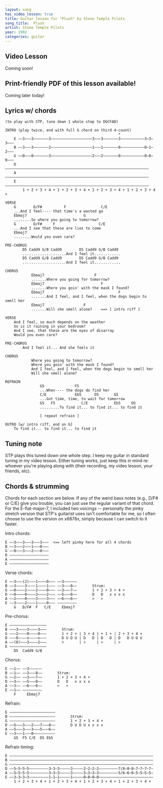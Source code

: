 ```yaml
---
layout: song
has_video_lesson: true
title: Guitar lesson for "Plush" by Stone Temple Pilots
song_title:  Plush
artist: Stone Temple Pilots
year: 1992
categories: guitar
---
```


<!-- patreon_lesson_available: true
patreon_lesson_url: https://www.patreon.com/posts/21995927 -->


## Video Lesson

<!-- <iframe width="560" height="315" src="https://www.youtube.com/embed/r0Wwi2MnQoo?showinfo=0" frameborder="0" allowfullscreen></iframe> -->

Coming soon!

## Print-friendly PDF of this lesson available!

<!-- [Support me on Patreon](https://www.patreon.com/posts/21995927) to get access to a print-friendly PDF chord sheet (w/ tabs, etc) for this lesson. This will also give you access to chord sheets I've already made for other lessons. Thanks for your support! -->

Coming later today!

## Lyrics w/ chords

    (to play with STP, tune down 1 whole step to DGCFAD)

    INTRO (play twice, end with full G chord on third 4-count)
                                                        *
        E ––3–––3–––––––3–––––––––––––––––––3–––3–––––––3–––––––––––3–3–3–––
        B ––3–––3–––––––2–––––––––––––––––––1–––1–––––––0–––––––––––0–1–2–––
        G ––0–––0–––––––3–––––––––––––––––––2–––2–––––––0–––––––––––0–0–0–––
        D ––––––––––––––––––––––––––––––––––––––––––––––––––––––––––––––––––
        A ––––––––––––––––––––––––––––––––––––––––––––––––––––––––––––––––––
        E ––––––––––––––––––––––––––––––––––––––––––––––––––––––––––––––––––
            1 + 2 + 3 + 4 + 1 + 2 + 3 + 4 + 1 + 2 + 3 + 4 + 1 + 2 + 3 + 4 +

    VERSE
        G        D/F#          F                C/E
        ...And I feel---- that time's a wasted go
        Ebmaj7                          G
        ........So where you going to tomorrow?
        G        D/F#     F                    C/E
        ...And I see that these are lies to come
        Ebmaj7
        ........Would you even care?

    PRE-CHORUS
            D5 Cadd9 G/B Cadd9        D5 Cadd9 G/B Cadd9
            ....................And I feel it............
            D5 Cadd9 G/B Cadd9        D5 Cadd9 G/B Cadd9
            ....................And I feel it............

    CHORUS
                Ebmaj7                       F
                .......Where you going for tomorrow?
                Ebmaj7                          F
                .......Where you goin' with the mask I found?
                Ebmaj7                                  F
                .......And I feel, and I feel, when the dogs begin to smell her
                Ebmaj7                  F
                .......Will she smell alone?    ==> [ intro riff ]

    VERSE
        And I feel, so much depends on the weather
        So is it raining in your bedroom?
        And I see, that these are the eyes of disarray
        Would you even care?

    PRE-CHORUS
            And I feel it... And she feels it

    CHORUS
                Where you going to tomorrow?
                Where you goin' with the mask I found?
                And I feel, and I feel, when the dogs begin to smell her
                Will she smell alone?

    REFRAIN
                    G5              F5
                    ...When---- the dogs do find her
                    C/E             Eb5      D5       G5
                    ...Got time, time, to wait for tomorrow
                    G5   F5            C/E            Eb5     D5
                    .........To find it... to find it... to find it

                    [ repeat refrain ]

    OUTRO [w/ intro riff, end on G]
        To find it... to find it... to find it

## Tuning note

STP plays this tuned down one whole step. I keep my guitar in standard tuning in my video lesson. Either tuning works, just keep this in mind re: whoever you're playing along with (their recording, my video lesson, your friends, etc).

## Chords & strumming

Chords for each section are below. If any of the weird bass notes (e.g., D/F# or C/E) give you trouble, you can just use the regular variant of that chord. For the E-flat-major-7, I included two voicings -- personally the pinky stretch version that STP's guitarist uses isn't comfortable for me, so I often choose to use the version on x6878x, simply because I can switch to it faster.

Intro chords:

    E ––3–––3–––3–––3–––  <== left pinky here for all 4 chords
    B ––3–––2–––1–––0–––
    G ––0–––3–––2–––0–––
    D ––––––––––––––––––
    A ––––––––––––––––––
    E ––––––––––––––––––

Verse chords:

    E ––3–––(2)–––1––––0––– ––3––––––
    B ––3––––3––––1––––1––– ––3–––8––       Strum:
    G ––0––––2––––2––––0––– ––3–––7––       1 + 2 + 3 + 4 +
    D ––0––––0––––3––––2––– ––5–––8––       D   D   x x x x
    A ––2––––0––––3––––3––– ––6–––6––       >   >
    E ––3––––2––––1––––0––– –––––––––
        G   D/F#  F   C/E     Ebmaj7

Pre-chorus:

    E –––––––––––––––––
    B –––3––––3––––3–––       Strum:
    G –––2––––0––––0–––       1 + 2 + | 3 + 4 | + 1 + | 2 + 3 + 4 +
    D –––0––––x––––x–––       D U D U | D   D | D   D | D   D U D U
    A ––(0)–––3––––2–––       >       | >     | >     | >
    E –––––––––––––––––
        D5  Cadd9 G/B

Chorus:

    E ––1–– ––3––––––
    B ––1–– ––3–––8––       Strum:
    G ––2–– ––3–––7––       1 + 2 + 3 + 4 +
    D ––3–– ––5–––8––       D   D   x x x x
    A ––3–– ––6–––6––       >   >
    E ––1–– –––––––––
        F     Ebmaj7

Refrain:

    E –––––––––––––––––––––
    B –––––––––––––––––––––       Strum:
    G –––––––––––––––––––––       1 + 2 + 3 + 4 +
    D ––5–––3–––2–––7–––8––       D U D U x x x x
    A ––5–––3–––3–––5–––6––
    E ––3–––1–––0––––––––––
        G5  F5 C/E  D5 Eb5

Refrain timing:

    E ––––––––––––––––––––––––––––––––––––––––––––––––––––––––––––––––––
    B ––––––––––––––––––––––––––––––––––––––––––––––––––––––––––––––––––
    G ––––––––––––––––––––––––––––––––––––––––––––––––––––––––––––––––––
    D ––5–5–5–5–––––––––3–3–3–––––3–––––2–2–2–2–––––––––7/8–8–8–7–7–7–7–
    A ––5–5–5–5–––––––––3–3–3–––––3–––––3–3–3–3–––––––––5/6–6–6–5–5–5–5–
    E ––3–3–3–3–––––––––1–1–1–––––1–––––0–0–0–0–––––––––––––––––––––––––
        1 + 2 + 3 + 4 + 1 + 2 + 3 + 4 + 1 + 2 + 3 + 4 + 1 + 2 + 3 + 4 +
